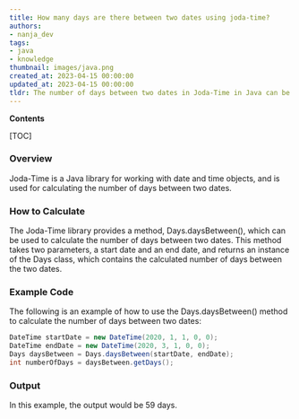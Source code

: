 ```yaml
---
title: How many days are there between two dates using joda-time?
authors:
- nanja_dev
tags:
- java
- knowledge
thumbnail: images/java.png
created_at: 2023-04-15 00:00:00
updated_at: 2023-04-15 00:00:00
tldr: The number of days between two dates in Joda-Time in Java can be calculated using the Days.daysBetween() method.
---
```


**Contents**

[TOC]

### Overview
Joda-Time is a Java library for working with date and time objects, and is used for calculating the number of days between two dates.

### How to Calculate
The Joda-Time library provides a method, Days.daysBetween(), which can be used to calculate the number of days between two dates. This method takes two parameters, a start date and an end date, and returns an instance of the Days class, which contains the calculated number of days between the two dates.

### Example Code
The following is an example of how to use the Days.daysBetween() method to calculate the number of days between two dates:

```java
DateTime startDate = new DateTime(2020, 1, 1, 0, 0);
DateTime endDate = new DateTime(2020, 3, 1, 0, 0);
Days daysBetween = Days.daysBetween(startDate, endDate);
int numberOfDays = daysBetween.getDays();
```

### Output
In this example, the output would be 59 days.

